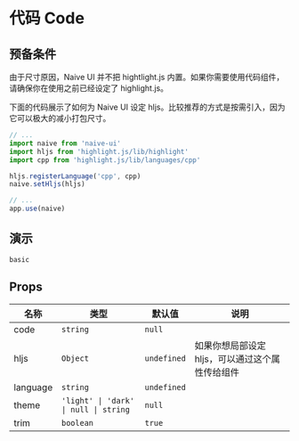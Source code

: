 # 代码 Code

## 预备条件

<n-alert title="注意" type="warning" style="margin-bottom: 16px;">
  由于尺寸原因，Naive UI 并不把 hightlight.js 内置。如果你需要使用代码组件，请确保你在使用之前已经设定了 highlight.js。
</n-alert>

下面的代码展示了如何为 Naive UI 设定 hljs。比较推荐的方式是按需引入，因为它可以极大的减小打包尺寸。

```js
// ...
import naive from 'naive-ui'
import hljs from 'highlight.js/lib/highlight'
import cpp from 'highlight.js/lib/languages/cpp'

hljs.registerLanguage('cpp', cpp)
naive.setHljs(hljs)

// ...
app.use(naive)
```

## 演示

```demo
basic
```

## Props
|名称|类型|默认值|说明|
|-|-|-|-|
|code|`string`|`null`||
|hljs|`Object`|`undefined`|如果你想局部设定 hljs，可以通过这个属性传给组件|
|language|`string`|`undefined`||
|theme|`'light' \| 'dark' \| null \| string`|`null`||
|trim|`boolean`|`true`||
